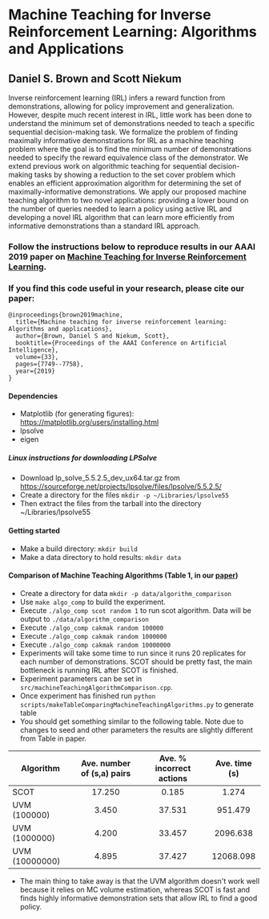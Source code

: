 # Machine Teaching for Inverse Reinforcement Learning: Algorithms and Applications
## Daniel S. Brown and Scott Niekum

Inverse reinforcement learning (IRL) infers a reward function from demonstrations, allowing for policy improvement and generalization. However, despite much recent interest in IRL, little work has been done to understand the minimum set of demonstrations needed to teach a specific sequential decision-making task. We formalize the problem of finding maximally informative demonstrations for IRL as a machine teaching problem where the goal is to find the minimum number of demonstrations needed to specify the reward equivalence class of the demonstrator. We extend previous work on algorithmic teaching for sequential decision-making tasks by showing a reduction to the set cover problem which enables an efficient approximation algorithm for determining the set of maximally-informative demonstrations. We apply our proposed machine teaching algorithm to two novel applications: providing a lower bound on the number of queries needed to learn a policy using active IRL and developing a novel IRL algorithm that can learn more efficiently from informative demonstrations than a standard IRL approach. 

### Follow the instructions below to reproduce results in our AAAI 2019 paper on [Machine Teaching for Inverse Reinforcement Learning](https://arxiv.org/abs/1805.07687).



### If you find this code useful in your research, please cite our paper:

```
@inproceedings{brown2019machine,
  title={Machine teaching for inverse reinforcement learning: Algorithms and applications},
  author={Brown, Daniel S and Niekum, Scott},
  booktitle={Proceedings of the AAAI Conference on Artificial Intelligence},
  volume={33},
  pages={7749--7758},
  year={2019}
}

```

  #### Dependencies
  - Matplotlib (for generating figures): https://matplotlib.org/users/installing.html
  - lpsolve 
  - eigen
  
  ##### Linux instructions for downloading LPSolve
  - Download lp_solve_5.5.2.5_dev_ux64.tar.gz from https://sourceforge.net/projects/lpsolve/files/lpsolve/5.5.2.5/
  - Create a directory for the files `mkdir -p ~/Libraries/lpsolve55`
  - Then extract the files from the tarball into the directory ~/Libraries/lpsolve55

  
  #### Getting started
  - Make a build directory: `mkdir build`
  - Make a data directory to hold results: `mkdir data`
  
  #### Comparison of Machine Teaching Algorithms (Table 1, in our [paper](https://arxiv.org/abs/1805.07687))
  - Create a directory for data `mkdir -p data/algorithm_comparison`
  - Use `make algo_comp` to build the experiment.
  - Execute `./algo_comp scot random 1` to run scot algorithm. Data will be output to `./data/algorithm_comparison`
  - Execute `./algo_comp cakmak random 100000`
  - Execute `./algo_comp cakmak random 1000000`
  - Execute `./algo_comp cakmak random 10000000`
  - Experiments will take some time to run since it runs 20 replicates for each number of demonstrations. SCOT should be pretty fast, the main bottleneck is running IRL after SCOT is finished. 
  - Experiment parameters can be set in `src/machineTeachingAlgorithmComparison.cpp`. 
  - Once experiment has finished run `python scripts/makeTableComparingMachineTeachingAlgorithms.py` to generate table
  - You should get something similar to the following table. Note due to changes to seed and other parameters the results are slightly different from Table in paper.
  
   | Algorithm            | Ave. number of (s,a) pairs  | Ave. \% incorrect actions | Ave. time (s)|
| ------------------- |:-----:   | :----:   | :----:    | 
|SCOT | 17.250 | 0.185 | 1.274 |
| UVM (100000) | 3.450 | 37.531 | 951.479 |
| UVM (1000000) | 4.200 | 33.457 | 2096.638 |
| UVM (10000000) | 4.895 | 37.427 | 12068.098 |


  
  - The main thing to take away is that the UVM algorithm doesn't work well because it relies on MC volume estimation, whereas SCOT is fast and finds highly informative demonstration sets that allow IRL to find a good policy.
  
  
